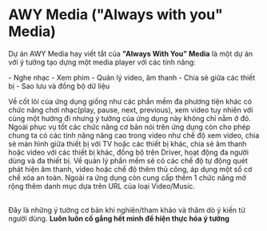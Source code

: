 # AWY Media ("Always with you" Media)
<p>Dự án AWY Media hay viết tắt của <b>"Always With You" Media</b> là một dự án với ý tưởng tạo dựng một media player với các tính năng:<p>
- Nghe nhạc
- Xem phim
- Quản lý video, âm thanh
- Chia sẻ giữa các thiết bị
- Sao lưu và đồng bộ dữ liệu
<p>Về cốt lõi của ứng dụng giống như các phần mềm đa phương tiện khác có chức năng chơi nhạc(play, pause, next, previous), xem video tuy nhiên với cùng một hướng đi nhưng ý tưởng của ứng dụng này không chỉ nằm ở đó. Ngoài phục vụ tốt các chức năng cơ bản nói trên ứng dụng còn cho phép chung ta có các tính năng nâng cao trong video như chế độ xem video, chia sẻ màn hình giữa thiết bị với TV hoặc các thiết bị khác, chia sẻ âm thanh hoặc video với các thiết bị khác, đồng bộ trên Driver, hoạt động đa người dùng và đa thiết bị. Về quản lý phần mềm sẽ có các chế độ tự động quét phát hiện âm thanh, video hoặc chế độ thêm thủ công, áp dụng một số cơ chế xóa an toàn. Ngoài ra ứng dụng còn cung cấp thêm 1 chức năng mở rộng thêm danh mục dựa trên URL của loại Video/Music.<p><br>
Đây là những ý tưởng cơ bản khi nghiên/tham khảo và thăm dò ý kiến từ người dùng.
<b>Luôn luôn cố gắng hết mình để hiện thực hóa ý tưởng</b>
